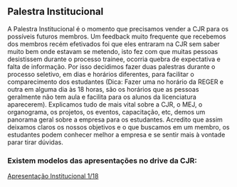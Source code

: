 ## Palestra Institucional

A Palestra Institucional é o momento que precisamos vender a CJR para os possíveis futuros membros. Um feedback muito frequente que recebemos dos membros recém efetivados foi que eles entraram na CJR sem saber muito bem onde estavam se metendo, isto fez com que muitas pessoas desistissem durante o processo trainee, ocorria quebra de expectativa e falta de informação. Por isso decidimos fazer duas palestras durante o processo seletivo, em dias e horários diferentes, para facilitar o comparecimento dos estudantes (Dica: Fazer uma no horário da REGER e outra em alguma dia às 18 horas, são os horários que as pessoas geralmente não tem aula e facilita para os alunos da licenciatura aparecerem). Explicamos tudo de mais vital sobre a CJR, o MEJ, o organograma, os projetos, os eventos, capacitação, etc, demos um panorama geral sobre a empresa para os estudantes. Acredito que assim deixamos claros os nossos objetivos e o que buscamos em um membro, os estudantes podem conhecer melhor a empresa e se sentir mais à vontade parar tirar dúvidas.


### Existem modelos das apresentações no drive da CJR:

[Apresentação Institucional 1/18](https://drive.google.com/drive/u/1/folders/1VR9jPXwRCAhb_44RsCeMpv6lWptWpYyM "Apresentação Institucional 1/18")